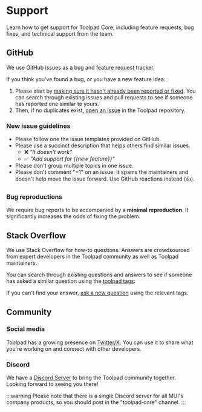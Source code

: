 # Support

<p class="description">Learn how to get support for Toolpad Core, including feature requests, bug fixes, and technical support from the team.</p>

## GitHub

We use GitHub issues as a bug and feature request tracker.

If you think you've found a bug, or you have a new feature idea:

1. Please start by [making sure it hasn't already been reported or fixed](https://github.com/mui/toolpad/issues?q=is%3Aopen+is%3Aclosed).
   You can search through existing issues and pull requests to see if someone has reported one similar to yours.
2. Then, if no duplicates exist, [open an issue](https://github.com/mui/toolpad/issues/new/choose) in the Toolpad repository.

### New issue guidelines

- Please follow one the issue templates provided on GitHub.
- Please use a succinct description that helps others find similar issues.
  - ❌ _"It doesn't work"_
  - ✅ _"Add support for {{new feature}}"_
- Please don't group multiple topics in one issue.
- Please don't comment "+1" on an issue. It spams the maintainers and doesn't help move the issue forward. Use GitHub reactions instead (👍).

### Bug reproductions

We require bug reports to be accompanied by a **minimal reproduction**.
It significantly increases the odds of fixing the problem.

## Stack Overflow

We use Stack Overflow for how-to questions. Answers are crowdsourced from expert developers in the Toolpad community as well as Toolpad maintainers.

You can search through existing questions and answers to see if someone has asked a similar question using the [toolpad tags](https://stackoverflow.com/questions/tagged/toolpad):

If you can't find your answer, [ask a new question](https://stackoverflow.com/questions/ask?tags=reactjs%20toolpad) using the relevant tags.

## Community

### Social media

Toolpad has a growing presence on [Twitter/X](https://twitter.com/Toolpad_).
You can use it to share what you're working on and connect with other developers.

### Discord

We have a [Discord Server](https://mui.com/r/discord/) to bring the Toolpad community together.
Looking forward to seeing you there!

:::warning
Please note that there is a single Discord server for all MUI's company products, so you should post in the "toolpad‑core" channel.
:::
